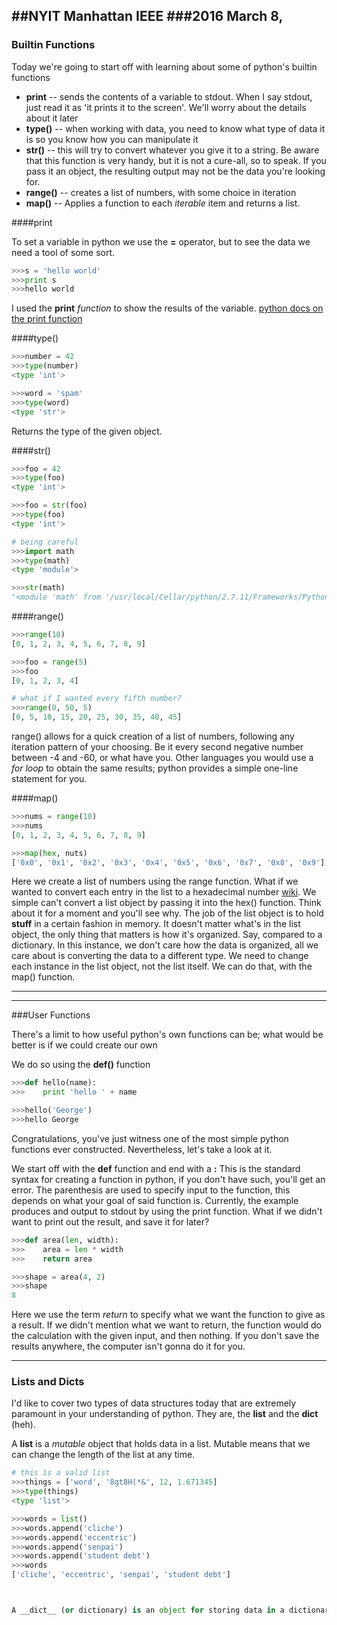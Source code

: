 ##NYIT Manhattan IEEE
###2016 March 8,
---



### Builtin Functions
Today we're going to start off with learning about some of python's builtin functions

+ __print__  -- sends the contents of a variable to stdout. When I say stdout, just read it as 'it prints it to the screen'. We'll worry about the details about it later
+ __type()__ -- when working with data, you need to know what type of data it is so you know how you can manipulate it
+ __str()__ -- this will try to convert whatever you give it to a string. Be aware that this function is very handy, but it is not a cure-all, so to speak. If you pass it an object, the resulting output may not be the data you're looking for.
+ __range()__ -- creates a list of numbers, with some choice in iteration
+ __map()__ -- Applies a function to each _iterable_ item and returns a list.





####print

To set a variable in python we use the __=__ operator, but to see the data we need a tool of some sort.


```python
>>>s = 'hello world'
>>>print s
>>>hello world
```

I used the __print__ _function_ to show the results of the variable. [python docs on the print function](https://docs.python.org/2/reference/simple_stmts.html#print)


####type()

```python
>>>number = 42
>>>type(number)
<type 'int'>

>>>word = 'spam'
>>>type(word)
<type 'str'>
```
Returns the type of the given object. 


####str()
```python
>>>foo = 42
>>>type(foo)
<type 'int'>

>>>foo = str(foo)
>>>type(foo)
<type 'int'>

# being careful
>>>import math
>>>type(math)
<type 'module'>

>>>str(math)
"<module 'math' from '/usr/local/Cellar/python/2.7.11/Frameworks/Python.framework/Versions/2.7/lib/python2.7/lib-dynload/math.so'>"

```


####range()

```python
>>>range(10)
[0, 1, 2, 3, 4, 5, 6, 7, 8, 9]

>>>foo = range(5)
>>>foo
[0, 1, 2, 3, 4]

# what if I wanted every fifth number?
>>>range(0, 50, 5)
[0, 5, 10, 15, 20, 25, 30, 35, 40, 45]
```
range() allows for a quick creation of a list of numbers, following any iteration pattern of your choosing. Be it every second negative number between -4 and -60, or what have you. Other languages you would use a _for loop_ to obtain the same results; python provides a simple one-line statement for you.



####map()
```python
>>>nums = range(10)
>>>nums
[0, 1, 2, 3, 4, 5, 6, 7, 8, 9]

>>>map(hex, nuts)
['0x0', '0x1', '0x2', '0x3', '0x4', '0x5', '0x6', '0x7', '0x8', '0x9']
```
Here we create a list of numbers using the range function. What if we wanted to convert each entry in the list to a hexadecimal number [wiki](https://en.wikipedia.org/wiki/Hexadecimal). We simple can't convert a list object by passing it into the hex() function. Think about it for a moment and you'll see why. The job of the list object is to hold __stuff__ in a certain fashion in memory. It doesn't matter what's in the list object, the only thing that matters is how it's organized. Say, compared to a dictionary. In this instance, we don't care how the data is organized, all we care about is converting the data to a different type. We need to change each instance in the list object, not the list itself. We can do that, with the map() function.






---
---

###User Functions

There's a limit to how useful python's own functions can be; what would be better is if we could create our own

We do so using the __def()__ function

```python
>>>def hello(name):
>>>    print 'hello ' + name

>>>hello('George')
>>>hello George
```

Congratulations, you've just witness one of the most simple python functions ever constructed. Nevertheless, let's take a look at it.

We start off with the __def__ function and end with a __:__
This is the standard syntax for creating a function in python, if you don't have such, you'll get an error. The parenthesis are used to specify input to the function, this depends on what your goal of said function is. Currently, the example produces and output to stdout by using the print function. What if we didn't want to print out the result, and save it for later?

```python
>>>def area(len, width):
>>>    area = len * width
>>>    return area

>>>shape = area(4, 2)
>>>shape
8

```
Here we use the term _return_ to specify what we want the function to give as a result. If we didn't mention what we want to return, the function would do the calculation with the given input, and then nothing. If you don't save the results anywhere, the computer isn't gonna do it for you.


---

### Lists and Dicts

I'd like to cover two types of data structures today that are extremely paramount in your understanding of python. They are, the __list__ and the __dict__ (heh). 

A __list__ is a _mutable_ object that holds data in a list. Mutable means that we can change the length of the list at any time. 

```python
# this is a valid list
>>>things = ['word', '8gt8H(*&', 12, 1.671345]
>>>type(things)
<type 'list'>

>>>words = list()
>>>words.append('cliche')
>>>words.append('eccentric')
>>>words.append('senpai')
>>>words.append('student debt')
>>>words
['cliche', 'eccentric', 'senpai', 'student debt']



A __dict__ (or dictionary) is an object for storing data in a dictionary-like fashion. With dicts, we have a _key_ and a _value_. A dictionary, is a real world example of a python dict









